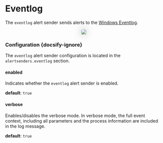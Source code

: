 # Eventlog

The `eventlog` alert sender sends alerts to the [Windows Eventlog](https://sematext.com/glossary/what-is-windows-event-log/).

<p align="center">
  <img src="alerts/senders/images/eventlog.gif" style="border-radius: 4px; backdrop-filter: blur(15px) saturate(3); filter: drop-shadow(0 0 0.75rem rgba(30, 30, 30, 0.4));" />
</p>

### Configuration {docsify-ignore}

The `eventlog` alert sender configuration is located in the `alertsenders.eventlog` section.

#### enabled

Indicates whether the `eventlog` alert sender is enabled.

**default**: `true`

#### verbose

Enables/disables the verbose mode. In verbose mode, the full event context, including all parameters and the process information are included
in the log message.

**default**: `true`
